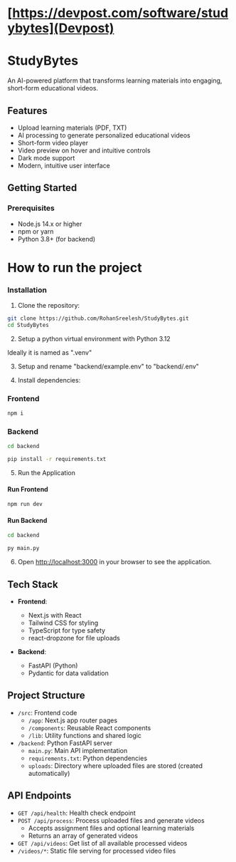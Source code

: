 # [https://devpost.com/software/studybytes](Devpost)

# StudyBytes

An AI-powered platform that transforms learning materials into engaging, short-form educational videos.

## Features

- Upload learning materials (PDF, TXT)
- AI processing to generate personalized educational videos
- Short-form video player
- Video preview on hover and intuitive controls
- Dark mode support
- Modern, intuitive user interface

## Getting Started

### Prerequisites

- Node.js 14.x or higher
- npm or yarn
- Python 3.8+ (for backend)

# How to run the project

### Installation

1. Clone the repository:
```bash
git clone https://github.com/RohanSreelesh/StudyBytes.git
cd StudyBytes
```

2. Setup a python virtual environment with Python 3.12

Ideally it is named as ".venv"

3. Setup and rename "backend/example.env" to "backend/.env"

4. Install dependencies:

### Frontend

```bash
npm i
```

### Backend

```bash
cd backend

pip install -r requirements.txt
```

5. Run the Application

#### Run Frontend

```bash
npm run dev
```

#### Run Backend

```bash
cd backend

py main.py
```

6. Open [http://localhost:3000](http://localhost:3000) in your browser to see the application.

## Tech Stack

- **Frontend**:
  - Next.js with React
  - Tailwind CSS for styling
  - TypeScript for type safety
  - react-dropzone for file uploads

- **Backend**:
  - FastAPI (Python)
  - Pydantic for data validation

## Project Structure

- `/src`: Frontend code
  - `/app`: Next.js app router pages
  - `/components`: Reusable React components
  - `/lib`: Utility functions and shared logic
- `/backend`: Python FastAPI server
  - `main.py`: Main API implementation
  - `requirements.txt`: Python dependencies
  - `uploads`: Directory where uploaded files are stored (created automatically)

## API Endpoints

- `GET /api/health`: Health check endpoint
- `POST /api/process`: Process uploaded files and generate videos
  - Accepts assignment files and optional learning materials
  - Returns an array of generated videos
- `GET /api/videos`: Get list of all available processed videos
- `/videos/*`: Static file serving for processed video files
